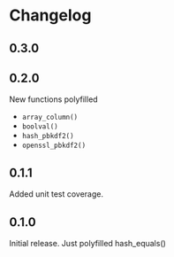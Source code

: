# Changelog

## 0.3.0



## 0.2.0

New functions polyfilled

* `array_column()`
* `boolval()`
* `hash_pbkdf2()`
* `openssl_pbkdf2()`

## 0.1.1

Added unit test coverage.

## 0.1.0

Initial release. Just polyfilled hash_equals()